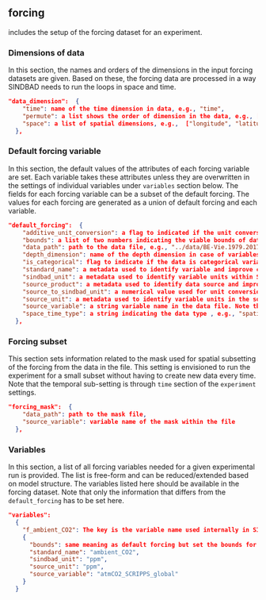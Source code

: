 ## forcing

includes the setup of the forcing dataset for an experiment. 

### Dimensions of data
In this section, the names and orders of the dimensions in the input forcing datasets are given. Based on these, the forcing data are processed in a way SINDBAD needs to run the loops in space and time. 


````json
"data_dimension":  {
    "time": name of the time dimension in data, e.g., "time",
    "permute": a list shows the order of dimension in the data, e.g., ["time", "longitude", "latitude"],
    "space": a list of spatial dimensions, e.g.,  ["longitude", "latitude"]
  },
````
### Default forcing variable
In this section, the default values of the attributes of each forcing variable are set. Each variable takes these attributes unless they are overwritten in the settings of individual variables under ```variables``` section below. The fields for each forcing variable can be a subset of the default forcing. The values for each forcing are generated as a union of default forcing and each variable.

````json
"default_forcing":  {
    "additive_unit_conversion": a flag to indicated if the unit conversion is additive. If true, the unit conversion factor is added to the data, if false, it is multiplied.
    "bounds": a list of two numbers indicating the viable bounds of data after unit conversion, e.g., [0, 100] for a variable. Note that the data outside bounds are truncated and not replaced by a NaN,
    "data_path": path to the data file, e.g., "../data/BE-Vie.1979.2017.daily.nc". Note that the path can be absolute or relative to the base Julia environment of a given experiment,
    "depth_dimension": name of the depth dimension in case of variables with depth dimension, defaults to null which means none,
    "is_categorical": flag to indicate if the data is categorical variable,
    "standard_name": a metadata used to identify variable and improve clarity. Note that it is not used in data processing and calculation.,
    "sindbad_unit": a metadata used to identify variable units within SINDBAD and improve clarity. Note that it is not used in data processing and calculation.,
    "source_product": a metadata used to identify data source and improve clarity. Note that it is not used in data processing and calculation, e.g., "FLUXNET",
    "source_to_sindbad_unit": a numerical value used for unit conversion of the variable on the go,
    "source_unit": a metadata used to identify variable units in the source data and improve clarity. Note that it is not used in data processing and calculation.,
    "source_variable": a string variable name in the data file. Note that SINDBAD variable names are the keys listed under variables,
    "space_time_type": a string indicating the data type , e.g., "spatiotemporal" for data with time and space dimensions
  },
````

### Forcing subset
This section sets information related to the mask used for spatial subsetting of the forcing from the data in the file. This setting is envisioned to run the experiment for a small subset without having to create new data every time. Note that the temporal sub-setting is through ```time``` section of the ```experiment``` settings. 

````json
"forcing_mask":  {
    "data_path": path to the mask file,
    "source_variable": variable name of the mask within the file
  },
````

### Variables
In this section, a list of all forcing variables needed for a given experimental run is provided. The list is free-form and can be reduced/extended based on model structure. The variables listed here should be available in the forcing dataset. Note that only the information that differs from the ```default_forcing``` has to be set here.

````json
"variables":  
  {
    "f_ambient_CO2": The key is the variable name used internally in SINDBAD. By convention used f_ as the prefix of all forcing variables that are loaded from data file. This allows separation with variables that computed within SINDBAD 
    {
      "bounds": same meaning as default forcing but set the bounds for the given variable, e.g. for ambient CO2: [200, 500],
      "standard_name": "ambient_CO2",
      "sindbad_unit": "ppm",
      "source_unit": "ppm",
      "source_variable": "atmCO2_SCRIPPS_global"
    }
  }
````